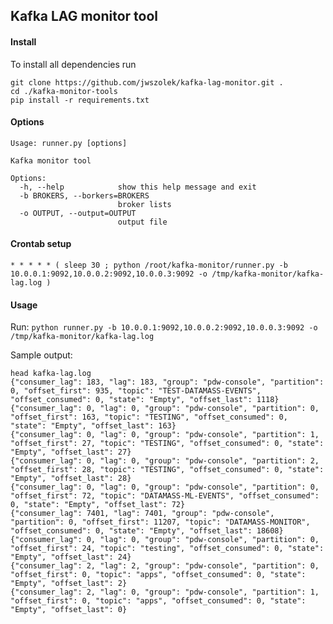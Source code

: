 ## Kafka LAG monitor tool

#### Install 

To install all dependencies run 


``` 
git clone https://github.com/jwszolek/kafka-lag-monitor.git .
cd ./kafka-monitor-tools
pip install -r requirements.txt
```

#### Options

``` 
Usage: runner.py [options]

Kafka monitor tool

Options:
  -h, --help            show this help message and exit
  -b BROKERS, --borkers=BROKERS
                        broker lists
  -o OUTPUT, --output=OUTPUT
                        output file
```                        

#### Crontab setup

``` * * * * * ( sleep 30 ; python /root/kafka-monitor/runner.py -b 10.0.0.1:9092,10.0.0.2:9092,10.0.0.3:9092 -o /tmp/kafka-monitor/kafka-lag.log ) ```


#### Usage

Run: `python runner.py -b 10.0.0.1:9092,10.0.0.2:9092,10.0.0.3:9092 -o /tmp/kafka-monitor/kafka-lag.log`

Sample output:
```
head kafka-lag.log
{"consumer_lag": 183, "lag": 183, "group": "pdw-console", "partition": 0, "offset_first": 935, "topic": "TEST-DATAMASS-EVENTS", "offset_consumed": 0, "state": "Empty", "offset_last": 1118}
{"consumer_lag": 0, "lag": 0, "group": "pdw-console", "partition": 0, "offset_first": 163, "topic": "TESTING", "offset_consumed": 0, "state": "Empty", "offset_last": 163}
{"consumer_lag": 0, "lag": 0, "group": "pdw-console", "partition": 1, "offset_first": 27, "topic": "TESTING", "offset_consumed": 0, "state": "Empty", "offset_last": 27}
{"consumer_lag": 0, "lag": 0, "group": "pdw-console", "partition": 2, "offset_first": 28, "topic": "TESTING", "offset_consumed": 0, "state": "Empty", "offset_last": 28}
{"consumer_lag": 0, "lag": 0, "group": "pdw-console", "partition": 0, "offset_first": 72, "topic": "DATAMASS-ML-EVENTS", "offset_consumed": 0, "state": "Empty", "offset_last": 72}
{"consumer_lag": 7401, "lag": 7401, "group": "pdw-console", "partition": 0, "offset_first": 11207, "topic": "DATAMASS-MONITOR", "offset_consumed": 0, "state": "Empty", "offset_last": 18608}
{"consumer_lag": 0, "lag": 0, "group": "pdw-console", "partition": 0, "offset_first": 24, "topic": "testing", "offset_consumed": 0, "state": "Empty", "offset_last": 24}
{"consumer_lag": 2, "lag": 2, "group": "pdw-console", "partition": 0, "offset_first": 0, "topic": "apps", "offset_consumed": 0, "state": "Empty", "offset_last": 2}
{"consumer_lag": 2, "lag": 0, "group": "pdw-console", "partition": 1, "offset_first": 0, "topic": "apps", "offset_consumed": 0, "state": "Empty", "offset_last": 0}
```



